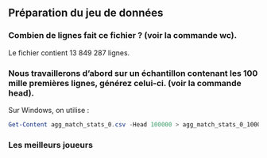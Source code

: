 ## Préparation du jeu de données

### Combien de lignes fait ce fichier ? (voir la commande wc).
Le fichier contient 13 849 287 lignes.

### Nous travaillerons d’abord sur un échantillon contenant les 100 mille premières lignes, générez celui-ci. (voir la commande head).

Sur Windows, on utilise :
```powershell
Get-Content agg_match_stats_0.csv -Head 100000 > agg_match_stats_0_100000.csv
```

###  Les meilleurs joueurs


